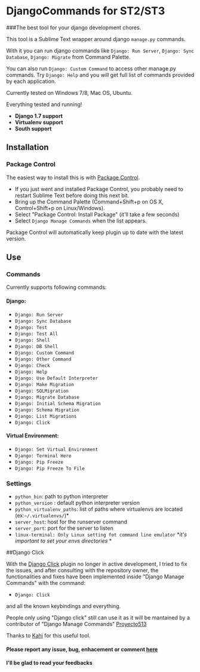 # DjangoCommands for ST2/ST3

###The best tool for your django development chores.

This tool is a Sublime Text wrapper around django `manage.py` commands.

With it you can run django commands like `Django: Run Server`, `Django: Sync Database`, `Django: Migrate` from Command Palette.

You can also run `Django: Custom Command` to access other manage.py commands. Try `Django: Help` and you will get full list of commands provided by each application.


Currently tested on Windows 7/8, Mac OS, Ubuntu.

Everything tested and running!

* __Django 1.7 support__
* __Virtualenv support__
* __South support__


## Installation

### Package Control

The easiest way to install this is with [Package Control](http://wbond.net/sublime\_packages/package\_control).

 * If you just went and installed Package Control, you probably need to restart Sublime Text before doing this next bit.
 * Bring up the Command Palette (Command+Shift+p on OS X, Control+Shift+p on Linux/Windows).
 * Select "Package Control: Install Package" (it'll take a few seconds)
 * Select `Django Manage Commands` when the list appears.

Package Control will automatically keep plugin up to date with the latest version.

## Use

### Commands
Currently supports following commands:

#### Django:

 * `Django: Run Server`
 * `Django: Sync Database`
 * `Django: Test`
 * `Django: Test All`
 * `Django: Shell`
 * `Django: DB Shell`
 * `Django: Custom Command`
 * `Django: Other Command`
 * `Django: Check`
 * `Django: Help`
 * `Django: Use Default Interpreter`
 * `Django: Make Migration`
 * `Django: SQLMigration` 
 * `Django: Migrate Database`
 * `Django: Initial Schema Migration`
 * `Django: Schema Migration`
 * `Django: List Migrations`
 * `Django: Click`

#### Virtual Environment:
 * `Django: Set Virtual Environment`
 * `Django: Terminal Here`
 * `Django: Pip Freeze`
 * `Django: Pip Freeze To File`

### Settings

 * `python_bin`: path to python interpreter
 * `python_version` : default python interpreter version
 * `python_virtualenv_paths`: list of paths where virtualenvs are located (ex:`~/.virtualenvs/`)*
 * `server_host`: host for the runserver command
 * `server_port`: port for the server to listen
 * `linux-terminal: Only Linux setting fot command line emulator`
*_it's important to set your envs directories_ *



##Django Click

With the [Django Click](https://sublime.wbond.net/packages/Django%20Click) plugin no longer in active development, I tried to fix the issues, and after consulting with the repository owner, the functionalities and fixes have been implemented inside "Django Manage Commands" with the command:

* `Django: Click`

and all the known keybindings and everything.

People only using "Django click" still can use it as it will be mantained by a contributor of "Django Manage Commands" [Proyecto513](https://github.com/Proyecto513)

Thanks to [Kahi](https://github.com/kahi) for this useful tool.

#### Please report any issue, bug, enhacement or comment [here](https://github.com/vladimirnani/DjangoCommands/issues) 
#### I'll be glad to read your feedbacks


